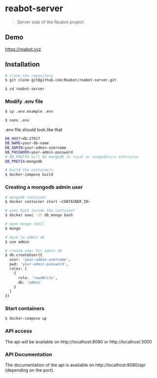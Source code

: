 # reabot-server

> Server side of the Reabot project

## Demo

https://reabot.xyz

## Installation

```bash
# clone the repository
$ git clone git@github.com:Reabot/reabot-server.git

$ cd reabot-server
```

### Modify .env file

```bash
$ cp .env.example .env

$ nano .env
```

.env file should look like that

```bash
DB_HOST=db:27017
DB_NAME=your-db-name
DB_ADMIN=your-admin-username
DB_PASSWORD=your-admin-password
# DB_PREFIX will be mongodb in local or mongodb+srv otherwise
DB_PREFIX=mongodb

```

```bash
# build the containers
$ docker-compose build
```

### Creating a mongodb admin user

```bash
# mongodb container
$ docker container start <CONTAINER_ID>

# exec bash inside the container
$ docker exec -it db_mongo bash

# open mongo shell
$ mongo

# move to admin db
$ use admin

# create user for admin db
$ db.createUser({
  user: 'your-admin-username',
  pwd: 'your-admin-password',
  roles: [
    {
      role: 'readWrite',
      db: 'admin'
    }
  ]
})
```

### Start containers

```bash
$ docker-compose up
```

### API access

The api will be available on http://localhost:8080 or http://localhost:3000

### API Documentation

The documentation of the api is available on http://localhost:8080/api (depending on the port).
